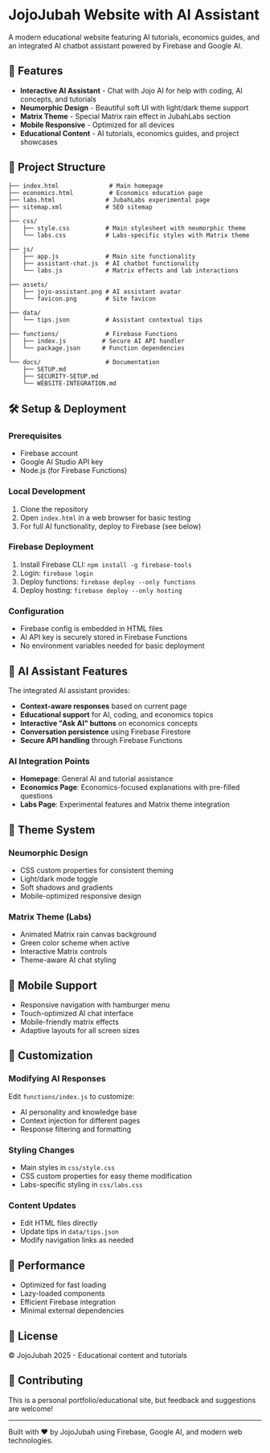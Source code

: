 # JojoJubah Website with AI Assistant

A modern educational website featuring AI tutorials, economics guides, and an integrated AI chatbot assistant powered by Firebase and Google AI.

## 🚀 Features

- **Interactive AI Assistant** - Chat with Jojo AI for help with coding, AI concepts, and tutorials
- **Neumorphic Design** - Beautiful soft UI with light/dark theme support
- **Matrix Theme** - Special Matrix rain effect in JubahLabs section
- **Mobile Responsive** - Optimized for all devices
- **Educational Content** - AI tutorials, economics guides, and project showcases

## 📁 Project Structure

```
├── index.html              # Main homepage
├── economics.html          # Economics education page
├── labs.html              # JubahLabs experimental page
├── sitemap.xml            # SEO sitemap
│
├── css/
│   ├── style.css          # Main stylesheet with neumorphic theme
│   └── labs.css           # Labs-specific styles with Matrix theme
│
├── js/
│   ├── app.js             # Main site functionality
│   ├── assistant-chat.js  # AI chatbot functionality
│   └── labs.js            # Matrix effects and lab interactions
│
├── assets/
│   ├── jojo-assistant.png # AI assistant avatar
│   └── favicon.png        # Site favicon
│
├── data/
│   └── tips.json          # Assistant contextual tips
│
├── functions/             # Firebase Functions
│   ├── index.js          # Secure AI API handler
│   └── package.json      # Function dependencies
│
└── docs/                  # Documentation
    ├── SETUP.md
    ├── SECURITY-SETUP.md
    └── WEBSITE-INTEGRATION.md
```

## 🛠️ Setup & Deployment

### Prerequisites
- Firebase account
- Google AI Studio API key
- Node.js (for Firebase Functions)

### Local Development
1. Clone the repository
2. Open `index.html` in a web browser for basic testing
3. For full AI functionality, deploy to Firebase (see below)

### Firebase Deployment
1. Install Firebase CLI: `npm install -g firebase-tools`
2. Login: `firebase login`
3. Deploy functions: `firebase deploy --only functions`
4. Deploy hosting: `firebase deploy --only hosting`

### Configuration
- Firebase config is embedded in HTML files
- AI API key is securely stored in Firebase Functions
- No environment variables needed for basic deployment

## 🤖 AI Assistant Features

The integrated AI assistant provides:
- **Context-aware responses** based on current page
- **Educational support** for AI, coding, and economics topics
- **Interactive "Ask AI" buttons** on economics concepts
- **Conversation persistence** using Firebase Firestore
- **Secure API handling** through Firebase Functions

### AI Integration Points
- **Homepage**: General AI and tutorial assistance
- **Economics Page**: Economics-focused explanations with pre-filled questions
- **Labs Page**: Experimental features and Matrix theme integration

## 🎨 Theme System

### Neumorphic Design
- CSS custom properties for consistent theming
- Light/dark mode toggle
- Soft shadows and gradients
- Mobile-optimized responsive design

### Matrix Theme (Labs)
- Animated Matrix rain canvas background
- Green color scheme when active
- Interactive Matrix controls
- Theme-aware AI chat styling

## 📱 Mobile Support

- Responsive navigation with hamburger menu
- Touch-optimized AI chat interface
- Mobile-friendly matrix effects
- Adaptive layouts for all screen sizes

## 🔧 Customization

### Modifying AI Responses
Edit `functions/index.js` to customize:
- AI personality and knowledge base
- Context injection for different pages
- Response filtering and formatting

### Styling Changes
- Main styles in `css/style.css`
- CSS custom properties for easy theme modification
- Labs-specific styling in `css/labs.css`

### Content Updates
- Edit HTML files directly
- Update tips in `data/tips.json`
- Modify navigation links as needed

## 🚀 Performance

- Optimized for fast loading
- Lazy-loaded components
- Efficient Firebase integration
- Minimal external dependencies

## 📄 License

© JojoJubah 2025 - Educational content and tutorials

## 🤝 Contributing

This is a personal portfolio/educational site, but feedback and suggestions are welcome!

---

Built with ❤️ by JojoJubah using Firebase, Google AI, and modern web technologies.
